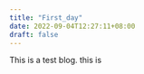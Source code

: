 ```yaml
---
title: "First_day"
date: 2022-09-04T12:27:11+08:00
draft: false
---
```


This is a test blog.
this is